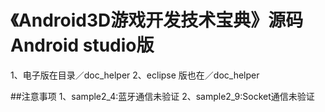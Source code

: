 # 《Android3D游戏开发技术宝典》源码Android studio版
1、电子版在目录／doc_helper
2、eclipse 版也在／doc_helper

##注意事项
1、sample2_4:蓝牙通信未验证
2、sample2_9:Socket通信未验证
